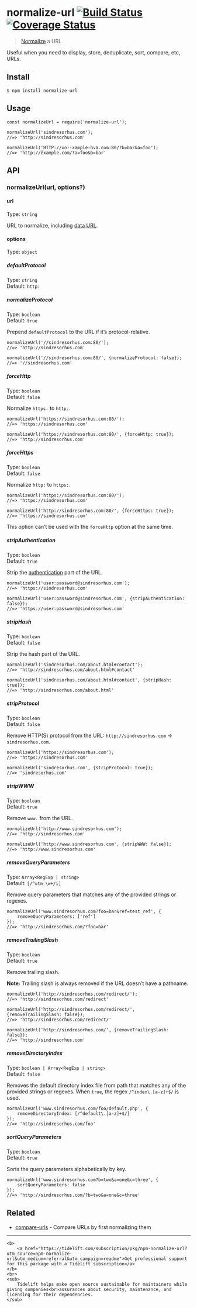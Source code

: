 normalize-url [![Build Status](https://travis-ci.org/sindresorhus/normalize-url.svg?branch=master)](https://travis-ci.org/sindresorhus/normalize-url) [![Coverage Status](https://coveralls.io/repos/github/sindresorhus/normalize-url/badge.svg?branch=master)](https://coveralls.io/github/sindresorhus/normalize-url?branch=master)
======================================================================================================================================================================================================================================================================================================================================

> [Normalize](https://en.wikipedia.org/wiki/URL_normalization) a URL

Useful when you need to display, store, deduplicate, sort, compare, etc, URLs.

Install
-------

    $ npm install normalize-url

Usage
-----

    const normalizeUrl = require('normalize-url');

    normalizeUrl('sindresorhus.com');
    //=> 'http://sindresorhus.com'

    normalizeUrl('HTTP://xn--xample-hva.com:80/?b=bar&a=foo');
    //=> 'http://êxample.com/?a=foo&b=bar'

API
---

### normalizeUrl(url, options?)

#### url

Type: `string`

URL to normalize, including [data URL](https://developer.mozilla.org/en-US/docs/Web/HTTP/Basics_of_HTTP/Data_URIs).

#### options

Type: `object`

##### defaultProtocol

Type: `string`  
Default: `http:`

##### normalizeProtocol

Type: `boolean`  
Default: `true`

Prepend `defaultProtocol` to the URL if it’s protocol-relative.

    normalizeUrl('//sindresorhus.com:80/');
    //=> 'http://sindresorhus.com'

    normalizeUrl('//sindresorhus.com:80/', {normalizeProtocol: false});
    //=> '//sindresorhus.com'

##### forceHttp

Type: `boolean`  
Default: `false`

Normalize `https:` to `http:`.

    normalizeUrl('https://sindresorhus.com:80/');
    //=> 'https://sindresorhus.com'

    normalizeUrl('https://sindresorhus.com:80/', {forceHttp: true});
    //=> 'http://sindresorhus.com'

##### forceHttps

Type: `boolean`  
Default: `false`

Normalize `http:` to `https:`.

    normalizeUrl('https://sindresorhus.com:80/');
    //=> 'https://sindresorhus.com'

    normalizeUrl('http://sindresorhus.com:80/', {forceHttps: true});
    //=> 'https://sindresorhus.com'

This option can’t be used with the `forceHttp` option at the same time.

##### stripAuthentication

Type: `boolean`  
Default: `true`

Strip the [authentication](https://en.wikipedia.org/wiki/Basic_access_authentication) part of the URL.

    normalizeUrl('user:password@sindresorhus.com');
    //=> 'https://sindresorhus.com'

    normalizeUrl('user:password@sindresorhus.com', {stripAuthentication: false});
    //=> 'https://user:password@sindresorhus.com'

##### stripHash

Type: `boolean`  
Default: `false`

Strip the hash part of the URL.

    normalizeUrl('sindresorhus.com/about.html#contact');
    //=> 'http://sindresorhus.com/about.html#contact'

    normalizeUrl('sindresorhus.com/about.html#contact', {stripHash: true});
    //=> 'http://sindresorhus.com/about.html'

##### stripProtocol

Type: `boolean`  
Default: `false`

Remove HTTP(S) protocol from the URL: `http://sindresorhus.com` → `sindresorhus.com`.

    normalizeUrl('https://sindresorhus.com');
    //=> 'https://sindresorhus.com'

    normalizeUrl('sindresorhus.com', {stripProtocol: true});
    //=> 'sindresorhus.com'

##### stripWWW

Type: `boolean`  
Default: `true`

Remove `www.` from the URL.

    normalizeUrl('http://www.sindresorhus.com');
    //=> 'http://sindresorhus.com'

    normalizeUrl('http://www.sindresorhus.com', {stripWWW: false});
    //=> 'http://www.sindresorhus.com'

##### removeQueryParameters

Type: `Array<RegExp | string>`  
Default: `[/^utm_\w+/i]`

Remove query parameters that matches any of the provided strings or regexes.

    normalizeUrl('www.sindresorhus.com?foo=bar&ref=test_ref', {
        removeQueryParameters: ['ref']
    });
    //=> 'http://sindresorhus.com/?foo=bar'

##### removeTrailingSlash

Type: `boolean`  
Default: `true`

Remove trailing slash.

**Note:** Trailing slash is always removed if the URL doesn’t have a pathname.

    normalizeUrl('http://sindresorhus.com/redirect/');
    //=> 'http://sindresorhus.com/redirect'

    normalizeUrl('http://sindresorhus.com/redirect/', {removeTrailingSlash: false});
    //=> 'http://sindresorhus.com/redirect/'

    normalizeUrl('http://sindresorhus.com/', {removeTrailingSlash: false});
    //=> 'http://sindresorhus.com'

##### removeDirectoryIndex

Type: `boolean | Array<RegExp | string>`  
Default: `false`

Removes the default directory index file from path that matches any of the provided strings or regexes. When `true`, the regex `/^index\.[a-z]+$/` is used.

    normalizeUrl('www.sindresorhus.com/foo/default.php', {
        removeDirectoryIndex: [/^default\.[a-z]+$/]
    });
    //=> 'http://sindresorhus.com/foo'

##### sortQueryParameters

Type: `boolean`  
Default: `true`

Sorts the query parameters alphabetically by key.

    normalizeUrl('www.sindresorhus.com?b=two&a=one&c=three', {
        sortQueryParameters: false
    });
    //=> 'http://sindresorhus.com/?b=two&a=one&c=three'

Related
-------

-   [compare-urls](https://github.com/sindresorhus/compare-urls) - Compare URLs by first normalizing them

------------------------------------------------------------------------

    <b>
        <a href="https://tidelift.com/subscription/pkg/npm-normalize-url?utm_source=npm-normalize-url&utm_medium=referral&utm_campaign=readme">Get professional support for this package with a Tidelift subscription</a>
    </b>
    <br>
    <sub>
        Tidelift helps make open source sustainable for maintainers while giving companies<br>assurances about security, maintenance, and licensing for their dependencies.
    </sub>

